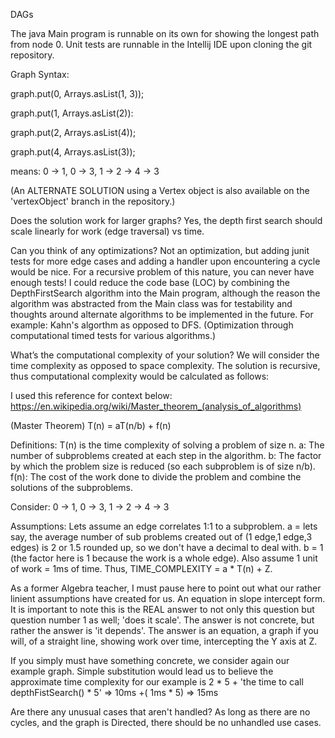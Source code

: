DAGs

The java Main program is runnable on its own for showing the longest path from node 0.
Unit tests are runnable in the Intellij IDE upon cloning the git repository.

Graph Syntax:

graph.put(0, Arrays.asList(1, 3));

graph.put(1, Arrays.asList(2)):

graph.put(2, Arrays.asList(4));

graph.put(4, Arrays.asList(3));

means:
0 -> 1, 0 -> 3, 1 -> 2 -> 4 -> 3

(An ALTERNATE SOLUTION using a Vertex object is also available on the 'vertexObject' branch in the repository.)


Does the solution work for larger graphs?  Yes, the depth first search should scale linearly for work (edge traversal) vs time.

Can you think of any optimizations?  Not an optimization, but adding junit tests for more edge cases and adding a handler upon encountering a cycle would be nice.  For a recursive problem of this nature, you can never have enough tests!  I could reduce the code base (LOC) by combining the DepthFirstSearch algorithm into the Main program, although the reason the algorithm was abstracted from the Main class was for testability and thoughts around alternate algorithms to be implemented in the future.  For example: Kahn's algorthm as opposed to DFS.  (Optimization through computational timed tests for various algorithms.)

What’s the computational complexity of your solution?  We will consider the time complexity as opposed to space complexity.   The solution is recursive, thus computational complexity would be calculated as follows:

I used this reference for context below: https://en.wikipedia.org/wiki/Master_theorem_(analysis_of_algorithms)

(Master Theorem)
T(n) = aT(n/b) + f(n) 

Definitions:
T(n)  is the time complexity of solving a problem of size n. 
a: The number of subproblems created at each step in the algorithm.
b: The factor by which the problem size is reduced (so each subproblem is of size n/b).
f(n): The cost of the work done to divide the problem and combine the solutions of the subproblems. 

Consider: 0 -> 1, 0 -> 3, 1 -> 2 -> 4 -> 3

Assumptions: 
Lets assume an edge correlates 1:1 to a subproblem.
a = lets say, the average number of sub problems created out of (1 edge,1 edge,3 edges) is 2 or 1.5 rounded up, so we don't have a decimal to deal with.
b = 1 (the factor here is 1 because the work is a whole edge).  Also assume 1 unit of work = 1ms of time. Thus, TIME_COMPLEXITY = a * T(n) + Z. 

As a former Algebra teacher, I must pause here to point out what our rather linient assumptions have created for us.  An equation in slope intercept form.  It is important to note this is the REAL answer to not only this question
but question number 1 as well; 'does it scale'.  The answer is not concrete, but rather the answer is 'it depends'.  The answer is an equation, a graph if you will, of a straight line, showing work over time, intercepting the Y axis at Z.

If you simply must have something concrete, we consider again our example graph.  Simple substitution would lead us to believe the approximate time complexity for our example is 2 * 5 + 'the time to call depthFistSearch() * 5' => 10ms +( 1ms * 5) => 15ms

Are there any unusual cases that aren't handled?  As long as there are no cycles, and the graph is Directed, there should be no unhandled use cases.
